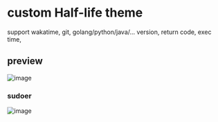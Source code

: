 # custom Half-life theme

support wakatime, git, golang/python/java/... version, return code, exec time,

## preview
![image](https://user-images.githubusercontent.com/75521101/236635089-0f7e831e-28b2-42fa-9f71-50b99417a426.png)

### sudoer
![image](https://user-images.githubusercontent.com/75521101/236635159-d30b5451-8ce9-4abf-a1a9-abbbf1b83a41.png)
